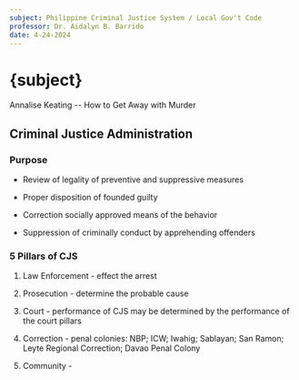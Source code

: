 ```yaml
---
subject: Philippine Criminal Justice System / Local Gov't Code
professor: Dr. Aidalyn B. Barrido
date: 4-24-2024
---
```


# {subject}

Annalise Keating -- How to Get Away with Murder

## Criminal Justice Administration

### Purpose

- Review of legality of preventive and suppressive measures

- Proper disposition of founded guilty

- Correction socially approved means of the behavior

- Suppression of criminally conduct by apprehending offenders

### 5 Pillars of CJS

1. Law Enforcement - effect the arrest

2. Prosecution - determine the probable cause

3. Court - performance of CJS may be determined by the performance of the court pillars

4. Correction - penal colonies: NBP; ICW; Iwahig; Sablayan; San Ramon; Leyte Regional Correction; Davao Penal Colony

5. Community -
